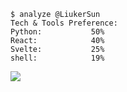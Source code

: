 
```shell
$ analyze @LiukerSun
Tech & Tools Preference:
Python:           50%
React:            40%
Svelte:           25%
shell:            19%
```
<div> <img src="https://github-readme-stats.vercel.app/api/top-langs/?username=LiukerSun&hide_title=true&hide_border=true&layout=compact&langs_count=8&text_color=000&icon_color=fff&bg_color=0,52fa5a,4dfcff,c64dff&theme=graywhite" /> </div>
